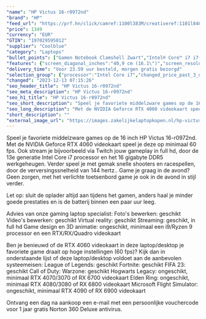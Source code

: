 ```yaml
---
"name": "HP Victus 16-r0972nd"
"brand": "HP"
"feed_url": "https://prf.hn/click/camref:1100l383M/creativeref:1101l84031/destination:https%3A%2F%2Fwww.coolblue.nl%2Fproduct%2F927877"
"price": 1349
"currency": "EUR"
"GTIN": "197029595812"
"supplier": "Coolblue"
"category": "Laptops"
"bullet_points": ["Gamen Notebook Clamshell Zwart","Intel® Core™ i7 i7-13700H 2,4 GHz","40,9 cm (16.1\") Full HD 1920 x 1080 Pixels IPS 16:9","16 GB DDR5-SDRAM 5200 MHz 2 x 8 GB","512 GB SSD","NVIDIA GeForce RTX 4060 8 GB Intel Iris Xe Graphics","Wi-Fi 6 (802.11ax) Ethernet LAN 10,1000,100 Mbit/s Bluetooth 5.3","Lithium-Polymeer (LiPo) 70 Wh 230 W","Windows 11 Home"]
"features": {"screen_diagonal_inches":"40,9 cm (16.1\")","screen_resolution":"1920 x 1080 Pixels","processor_family":"Intel® Core™ i7","memory_size":"16 GB","memory_type":"DDR5-SDRAM","total_storage_space":"512 GB","graphics_card":"NVIDIA GeForce RTX 4060","graphics_memory_size":"8 GB","operating_system":"Windows 11 Home","battery_capacity":"70 Wh","width":"369 mm","depth":"259,4 mm","weight":"2,33 kg"}
"delivery_time": "Voor 23.59 uur besteld, morgen gratis bezorgd"
"selection_group": {"processor":"Intel Core i7","changed_price_past_3_days":false,"product_family":"Victus Gaming"}
"changed": "2023-12-13 07:15:26"
"seo_header_title": "HP Victus 16-r0972nd"
"seo_meta_description": "HP Victus 16-r0972nd"
"seo_h1_title": "HP Victus 16-r0972nd"
"seo_short_description": "Speel je favoriete middelzware games op de 16 inch HP Victus 16-r0972nd."
"seo_long_description": "Met de NVIDIA Geforce RTX 4060 videokaart speel je deze op minimaal 60 fps. Ook stream je bijvoorbeeld via Twitch jouw gameplay in full hd, door de 13e generatie Intel Core i7 processor en het 16 gigabyte DDR5 werkgeheugen. Verder speel je met gemak snelle shooters en racespellen, door de verversingssnelheid van 144 hertz. . Game je graag in de avond? Geen zorgen, met het verlichte toetsenbord game je ook in de avond in stijl verder. \r\n\r\nLet op: sluit de oplader altijd aan tijdens het gamen, anders haal je minder goede prestaties en is de batterij binnen een paar uur leeg. \r\n\r\nAdvies van onze gaming laptop specialist:\r\nFoto's bewerken: geschikt\r\nVideo's bewerken: geschikt\r\nVirtual reality: geschikt\r\nStreaming: geschikt, in full hd\r\nGame design en 3D animatie: ongeschikt, minimaal een i9/Ryzen 9 processor en een RTX/RX/Quadro videokaart\r\n\r\n\r\nBen je benieuwd of de RTX 4060 videokaart in deze laptop/desktop je favoriete game draait op hoge instellingen (60 fps)? Kijk dan in onderstaande lijst of deze laptop/desktop voldoet aan de aanbevolen systeemeisen:\r\nLeague of Legends: geschikt\r\nFortnite: geschikt\r\nFIFA 23: geschikt\r\nCall of Duty: Warzone: geschikt\r\nHogwarts Legacy: ongeschikt, minimaal RTX 4070/3070 of RX 6700 videokaart\r\nElden Ring: ongeschikt, minimaal RTX 4080/3080 of RX 6800 videokaart\r\nMicrosoft Flight Simulator: ongeschikt, minimaal RTX 4090 of RX 6900 videokaart\r\n\r\n\r\nOntvang een dag na aankoop een e-mail met een persoonlijke vouchercode voor 1 jaar gratis Norton 360 Deluxe antivirus."
"short_description": ""
"external_image_url": "https://images.zakelijkelaptopkopen.nl/hp-victus-16-r0972nd.webp"
---
```


Speel je favoriete middelzware games op de 16 inch HP Victus 16-r0972nd. Met de NVIDIA Geforce RTX 4060 videokaart speel je deze op minimaal 60 fps. Ook stream je bijvoorbeeld via Twitch jouw gameplay in full hd, door de 13e generatie Intel Core i7 processor en het 16 gigabyte DDR5 werkgeheugen. Verder speel je met gemak snelle shooters en racespellen, door de verversingssnelheid van 144 hertz.. Game je graag in de avond? Geen zorgen, met het verlichte toetsenbord game je ook in de avond in stijl verder.

Let op: sluit de oplader altijd aan tijdens het gamen, anders haal je minder goede prestaties en is de batterij binnen een paar uur leeg.

Advies van onze gaming laptop specialist:
Foto's bewerken: geschikt
Video's bewerken: geschikt
Virtual reality: geschikt
Streaming: geschikt, in full hd
Game design en 3D animatie: ongeschikt, minimaal een i9/Ryzen 9 processor en een RTX/RX/Quadro videokaart


Ben je benieuwd of de RTX 4060 videokaart in deze laptop/desktop je favoriete game draait op hoge instellingen (60 fps)? Kijk dan in onderstaande lijst of deze laptop/desktop voldoet aan de aanbevolen systeemeisen:
League of Legends: geschikt
Fortnite: geschikt
FIFA 23: geschikt
Call of Duty: Warzone: geschikt
Hogwarts Legacy: ongeschikt, minimaal RTX 4070/3070 of RX 6700 videokaart
Elden Ring: ongeschikt, minimaal RTX 4080/3080 of RX 6800 videokaart
Microsoft Flight Simulator: ongeschikt, minimaal RTX 4090 of RX 6900 videokaart


Ontvang een dag na aankoop een e-mail met een persoonlijke vouchercode voor 1 jaar gratis Norton 360 Deluxe antivirus.